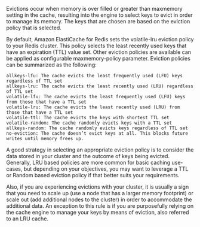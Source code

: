 Evictions occur when memory is over filled or greater than maxmemory setting in the cache, resulting into the engine to select keys to evict in order to manage its memory. The keys that are chosen are based on the eviction policy that is selected.

<p>

By default, Amazon ElastiCache for Redis sets the volatile-lru eviction policy to your Redis cluster. This policy selects the least recently used keys that have an expiration (TTL) value set. Other eviction policies are available can be applied as configurable maxmemory-policy parameter. Eviction policies can be summarized as the following:

```
allkeys-lfu: The cache evicts the least frequently used (LFU) keys regardless of TTL set
allkeys-lru: The cache evicts the least recently used (LRU) regardless of TTL set
volatile-lfu: The cache evicts the least frequently used (LFU) keys from those that have a TTL set
volatile-lru: The cache evicts the least recently used (LRU) from those that have a TTL set
volatile-ttl: The cache evicts the keys with shortest TTL set
volatile-random: The cache randomly evicts keys with a TTL set
allkeys-random: The cache randomly evicts keys regardless of TTL set
no-eviction: The cache doesn’t evict keys at all. This blocks future writes until memory frees up.
```

A good strategy in selecting an appropriate eviction policy is to consider the data stored in your cluster and the outcome of keys being evicted.
Generally, LRU based policies are more common for basic caching use-cases, but depending on your objectives, you may want to leverage a TTL or Random based eviction policy if that better suits your requirements.

<p>

Also, if you are experiencing evictions with your cluster, it is usually a sign that you need to scale up (use a node that has a larger memory footprint) or scale out (add additional nodes to the cluster) in order to accommodate the additional data. An exception to this rule is if you are purposefully relying on the cache engine to manage your keys by means of eviction, also referred to an LRU cache.